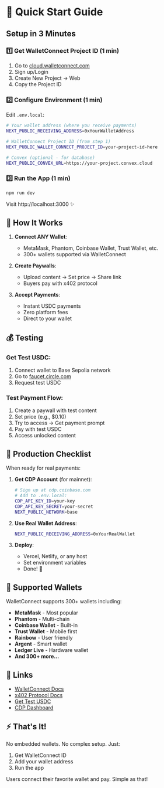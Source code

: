 # 🚀 Quick Start Guide

## Setup in 3 Minutes

### 1️⃣ **Get WalletConnect Project ID** (1 min)
1. Go to [cloud.walletconnect.com](https://cloud.walletconnect.com)
2. Sign up/Login
3. Create New Project → Web
4. Copy the Project ID

### 2️⃣ **Configure Environment** (1 min)
Edit `.env.local`:
```bash
# Your wallet address (where you receive payments)
NEXT_PUBLIC_RECEIVING_ADDRESS=0xYourWalletAddress

# WalletConnect Project ID (from step 1)
NEXT_PUBLIC_WALLET_CONNECT_PROJECT_ID=your-project-id-here

# Convex (optional - for database)
NEXT_PUBLIC_CONVEX_URL=https://your-project.convex.cloud
```

### 3️⃣ **Run the App** (1 min)
```bash
npm run dev
```

Visit http://localhost:3000 ✨

## 🎯 How It Works

1. **Connect ANY Wallet**: 
   - MetaMask, Phantom, Coinbase Wallet, Trust Wallet, etc.
   - 300+ wallets supported via WalletConnect

2. **Create Paywalls**:
   - Upload content → Set price → Share link
   - Buyers pay with x402 protocol

3. **Accept Payments**:
   - Instant USDC payments
   - Zero platform fees
   - Direct to your wallet

## 💰 Testing

### Get Test USDC:
1. Connect wallet to Base Sepolia network
2. Go to [faucet.circle.com](https://faucet.circle.com)
3. Request test USDC

### Test Payment Flow:
1. Create a paywall with test content
2. Set price (e.g., $0.10)
3. Try to access → Get payment prompt
4. Pay with test USDC
5. Access unlocked content

## 🚢 Production Checklist

When ready for real payments:

1. **Get CDP Account** (for mainnet):
   ```bash
   # Sign up at cdp.coinbase.com
   # Add to .env.local:
   CDP_API_KEY_ID=your-key
   CDP_API_KEY_SECRET=your-secret
   NEXT_PUBLIC_NETWORK=base
   ```

2. **Use Real Wallet Address**:
   ```bash
   NEXT_PUBLIC_RECEIVING_ADDRESS=0xYourRealWallet
   ```

3. **Deploy**:
   - Vercel, Netlify, or any host
   - Set environment variables
   - Done! 🎉

## 📱 Supported Wallets

WalletConnect supports 300+ wallets including:
- **MetaMask** - Most popular
- **Phantom** - Multi-chain
- **Coinbase Wallet** - Built-in
- **Trust Wallet** - Mobile first
- **Rainbow** - User friendly
- **Argent** - Smart wallet
- **Ledger Live** - Hardware wallet
- **And 300+ more...**

## 🔗 Links

- [WalletConnect Docs](https://docs.walletconnect.com)
- [x402 Protocol Docs](https://docs.cdp.coinbase.com/x402)
- [Get Test USDC](https://faucet.circle.com)
- [CDP Dashboard](https://cdp.coinbase.com)

## ⚡ That's It!

No embedded wallets. No complex setup. Just:
1. Get WalletConnect ID
2. Add your wallet address
3. Run the app

Users connect their favorite wallet and pay. Simple as that!
